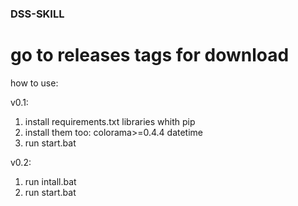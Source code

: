 ### DSS-SKILL

# go to releases tags for download


how to use:


  v0.1:
  1. install requirements.txt libraries whith pip
  2. install them too:
  colorama>=0.4.4
  datetime
  3. run start.bat
  
  v0.2:
  1. run intall.bat
  2. run start.bat
   
